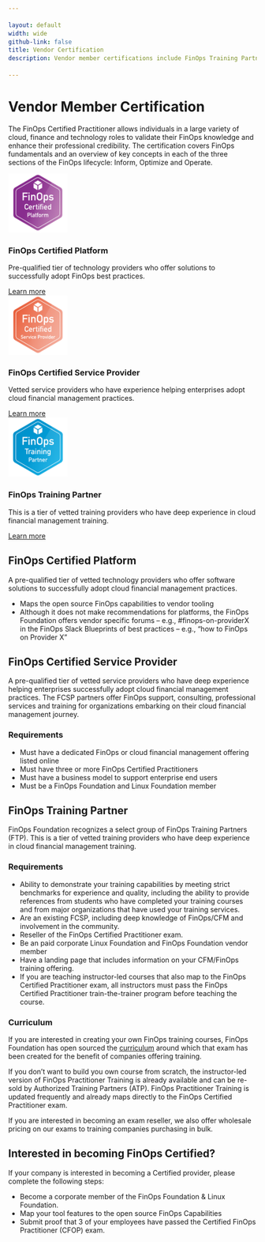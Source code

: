 ```yaml
---

layout: default
width: wide
github-link: false
title: Vendor Certification
description: Vendor member certifications include FinOps Training Partners (FTP), FinOps Certified Service Provider (FCSP) and FinOps Certified Platforms (FCP).

---
```


# Vendor Member Certification

The FinOps Certified Practitioner allows individuals in a large variety of cloud, finance and technology roles to validate their FinOps knowledge and enhance their professional credibility. The certification covers FinOps fundamentals and an overview of key concepts in each of the three sections of the FinOps lifecycle: Inform, Optimize and Operate.

<div class="mt-20">
  <div class="grid grid-cols-1 gap-8 sm:grid-cols-2 lg:grid-cols-3">
    <div class="pt-6">
      <div class="flow-root bg-gray-100 rounded-lg px-6 pb-8">
        <div class="-mt-20">
          <div class="text-center">
            <img class="inline-block" src="/img/certs/fcp.png" width="120">
          </div>
          <h3 class="mt-8 text-lg font-medium text-gray-900 tracking-tight">FinOps Certified Platform</h3>
          <p class="mt-5 text-base text-gray-500">
            Pre-qualified tier of technology providers who offer solutions to successfully adopt FinOps best practices. 
          </p>
          <a href="javascript:void(0)" id="js-cert-1">Learn more</a>
        </div>
      </div>
    </div>
    <div class="pt-6">
      <div class="flow-root bg-gray-100 rounded-lg px-6 pb-8">
        <div class="-mt-20">
          <div class="text-center">
            <img class="inline-block" src="/img/certs/fcsp.png" width="120">
          </div>
          <h3 class="mt-8 text-lg font-medium text-gray-900 tracking-tight">FinOps Certified Service Provider</h3>
          <p class="mt-5 text-base text-gray-500">
            Vetted service providers who have experience helping enterprises adopt cloud financial management practices.
          </p>
          <a href="javascript:void(0)" id="js-cert-2">Learn more</a>
        </div>
      </div>
    </div>
    <div class="pt-6">
      <div class="flow-root bg-gray-100 rounded-lg px-6 pb-8">
        <div class="-mt-20">
          <div class="text-center">
            <img class="inline-block" src="/img/certs/ftp.png" width="120">
          </div>
          <h3 class="mt-8 text-lg font-medium text-gray-900 tracking-tight">FinOps Training Partner</h3>
          <p class="mt-5 text-base text-gray-500">
             This is a tier of vetted training providers who have deep experience in cloud financial management training. 
          </p>
          <a href="javascript:void(0)" id="js-cert-3">Learn more</a>
        </div>
      </div>
    </div>
  </div>
</div>

## FinOps Certified Platform

A pre-qualified tier of vetted technology providers who offer software solutions to successfully adopt cloud financial management practices.

- Maps the open source FinOps capabilities to vendor tooling
- Although it does not make recommendations for platforms, the FinOps Foundation offers vendor specific forums – e.g., #finops-on-providerX in the FinOps Slack Blueprints of best practices – e.g., “how to FinOps on Provider X”


## FinOps Certified Service Provider


A pre-qualified tier of vetted service providers who have deep experience helping enterprises successfully adopt cloud financial management practices. The FCSP partners offer FinOps support, consulting, professional services and training for organizations embarking on their cloud financial management journey.

### Requirements
- Must have a dedicated FinOps or cloud financial management offering listed online
- Must have three or more FinOps Certified Practitioners
- Must have a business model to support enterprise end users
- Must be a FinOps Foundation and Linux Foundation member


## FinOps Training Partner
FinOps Foundation recognizes a select group of FinOps Training Partners (FTP). This is a tier of vetted training providers who have deep experience in cloud financial management training. 

### Requirements
- Ability to demonstrate your training capabilities by meeting strict benchmarks for experience and quality, including the ability to provide references from students who have completed your training courses and from major organizations that have used your training services.
- Are an existing FCSP, including deep knowledge of FinOps/CFM and involvement in the community.
- Reseller of the FinOps Certified Practitioner exam.
- Be an paid corporate Linux Foundation and FinOps Foundation vendor member
- Have a landing page that includes information on your CFM/FinOps training offering.
- If you are teaching instructor-led courses that also map to the FinOps Certified Practitioner exam, all instructors must pass the FinOps Certified Practitioner train-the-trainer program before teaching the course.


### Curriculum
If you are interested in creating your own FinOps training courses, FinOps Foundation has open sourced the [curriculum](https://github.com/finopsfoundation/curriculum) around which that exam has been created for the benefit of companies offering training.

If you don’t want to build you own course from scratch, the instructor-led version of FinOps Practitioner Training is already available and can be re-sold by Authorized Training Partners (ATP). FinOps Practitioner Training is updated frequently and already maps directly to the FinOps Certified Practitioner exam.

If you are interested in becoming an exam reseller, we also offer wholesale pricing on our exams to training companies purchasing in bulk.


## Interested in becoming FinOps Certified?
If your company is interested in becoming a Certified provider, please complete the following steps:

- Become a corporate member of the FinOps Foundation & Linux Foundation.
- Map your tool features to the open source FinOps Capabilities
- Submit proof that 3 of your employees have passed the Certified FinOps Practitioner (CFOP) exam.